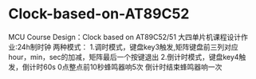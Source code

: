 # Clock-based-on-AT89C52
MCU Course Design：Clock based on AT89C52/51
大四单片机课程设计作业:24h制时钟
两种模式：
      1.调时模式，键盘key3触发,矩阵键盘前三列对应hour，min，sec的加减，矩阵最后一个按键退出
      2.倒计时模式，键盘key4触发，倒计时60s
0点整点前10秒蜂鸣器响5次
倒计时结束蜂鸣器响一次
